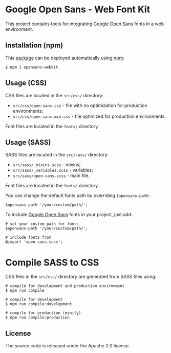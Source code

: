 # Google Open Sans - Web Font Kit

This project contains tools for integrating [Google Open Sans](https://github.com/google/fonts/tree/master/apache/opensans) fonts in a web environment.

## Installation (npm)

This [package](https://www.npmjs.com/package/opensans-webkit) can be deployed automatically using [npm](https://www.npmjs.com):

```
$ npm i opensans-webkit
```

## Usage (CSS)

CSS files are located in the `src/css/` directory:

* `src/css/open-sans.css` - file with no optimization for production environments;
* `src/css/open-sans.min.css` - file optimized for production environments.

Font files are located in the `fonts/` directory.

## Usage (SASS)

SASS files are located in the `src/sass/` directory:

* `src/sass/_mixins.scss` - mixins;
* `src/sass/_variables.scss` - variables;
* `src/sass/open-sans.scss` - main file.

Font files are located in the `fonts/` directory.

You can change the default fonts path by overriding `$opensans-path`:

```
$opensans-path '/your/custom/path/';
```

To include [Google Open Sans](https://github.com/google/fonts/tree/master/apache/opensans) fonts in your project, just add:

```
# set your custom path for fonts
$opensans-path '/your/custom/path/';

# include fonts from
@import 'open-sans.scss';
```

# Compile SASS to CSS

CSS files in the `src/css/` directory are generated from SASS files using:

```
# compile for development and production environment
$ npm run compile

# compile for development
$ npm run compile:development

# compile for production (minify)
$ npm run compile:production
```

## License

The source code is released under the Apache 2.0 license.